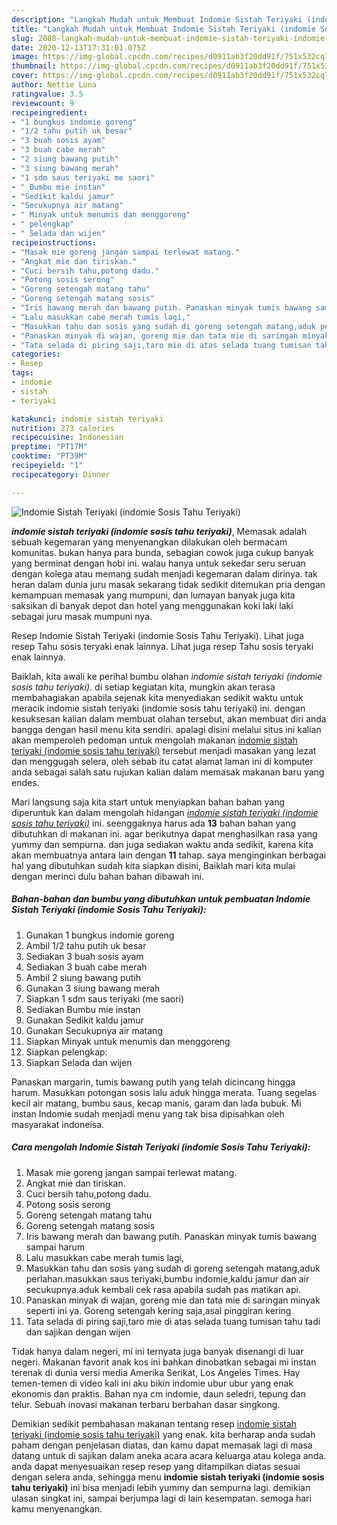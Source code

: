 ```yaml
---
description: "Langkah Mudah untuk Membuat Indomie Sistah Teriyaki (indomie Sosis Tahu Teriyaki) yang enak"
title: "Langkah Mudah untuk Membuat Indomie Sistah Teriyaki (indomie Sosis Tahu Teriyaki) yang enak"
slug: 2088-langkah-mudah-untuk-membuat-indomie-sistah-teriyaki-indomie-sosis-tahu-teriyaki-yang-enak
date: 2020-12-13T17:31:01.075Z
image: https://img-global.cpcdn.com/recipes/d0911ab3f20dd91f/751x532cq70/indomie-sistah-teriyaki-indomie-sosis-tahu-teriyaki-foto-resep-utama.jpg
thumbnail: https://img-global.cpcdn.com/recipes/d0911ab3f20dd91f/751x532cq70/indomie-sistah-teriyaki-indomie-sosis-tahu-teriyaki-foto-resep-utama.jpg
cover: https://img-global.cpcdn.com/recipes/d0911ab3f20dd91f/751x532cq70/indomie-sistah-teriyaki-indomie-sosis-tahu-teriyaki-foto-resep-utama.jpg
author: Nettie Luna
ratingvalue: 3.5
reviewcount: 9
recipeingredient:
- "1 bungkus indomie goreng"
- "1/2 tahu putih uk besar"
- "3 buah sosis ayam"
- "3 buah cabe merah"
- "2 siung bawang putih"
- "3 siung bawang merah"
- "1 sdm saus teriyaki me saori"
- " Bumbu mie instan"
- "Sedikit kaldu jamur"
- "Secukupnya air matang"
- " Minyak untuk menumis dan menggoreng"
- " pelengkap"
- " Selada dan wijen"
recipeinstructions:
- "Masak mie goreng jangan sampai terlewat matang."
- "Angkat mie dan tiriskan."
- "Cuci bersih tahu,potong dadu."
- "Potong sosis serong"
- "Goreng setengah matang tahu"
- "Goreng setengah matang sosis"
- "Iris bawang merah dan bawang putih. Panaskan minyak tumis bawang sampai harum"
- "Lalu masukkan cabe merah tumis lagi,"
- "Masukkan tahu dan sosis yang sudah di goreng setengah matang,aduk perlahan.masukkan saus teriyaki,bumbu indomie,kaldu jamur dan air secukupnya.aduk kembali cek rasa apabila sudah pas matikan api."
- "Panaskan minyak di wajan, goreng mie dan tata mie di saringan minyak seperti ini ya. Goreng setengah kering saja,asal pinggiran kering"
- "Tata selada di piring saji,taro mie di atas selada tuang tumisan tahu tadi dan sajikan dengan wijen"
categories:
- Resep
tags:
- indomie
- sistah
- teriyaki

katakunci: indomie sistah teriyaki 
nutrition: 273 calories
recipecuisine: Indonesian
preptime: "PT17M"
cooktime: "PT39M"
recipeyield: "1"
recipecategory: Dinner

---
```



![Indomie Sistah Teriyaki (indomie Sosis Tahu Teriyaki)](https://img-global.cpcdn.com/recipes/d0911ab3f20dd91f/751x532cq70/indomie-sistah-teriyaki-indomie-sosis-tahu-teriyaki-foto-resep-utama.jpg)

<b><i>indomie sistah teriyaki (indomie sosis tahu teriyaki)</i></b>, Memasak adalah sebuah kegemaran yang menyenangkan dilakukan oleh bermacam komunitas. bukan hanya para bunda, sebagian cowok juga cukup banyak yang berminat dengan hobi ini. walau hanya untuk sekedar seru seruan dengan kolega atau memang sudah menjadi kegemaran dalam dirinya. tak heran dalam dunia juru masak sekarang tidak sedikit ditemukan pria dengan kemampuan memasak yang mumpuni, dan lumayan banyak juga kita saksikan di banyak depot dan hotel yang menggunakan koki laki laki sebagai juru masak mumpuni nya.

Resep Indomie Sistah Teriyaki (indomie Sosis Tahu Teriyaki). Lihat juga resep Tahu sosis teryaki enak lainnya. Lihat juga resep Tahu sosis teryaki enak lainnya.

Baiklah, kita awali ke perihal bumbu olahan <i>indomie sistah teriyaki (indomie sosis tahu teriyaki)</i>. di setiap kegiatan kita, mungkin akan terasa membahagiakan apabila sejenak kita menyediakan sedikit waktu untuk meracik indomie sistah teriyaki (indomie sosis tahu teriyaki) ini. dengan kesuksesan kalian dalam membuat olahan tersebut, akan membuat diri anda bangga dengan hasil menu kita sendiri. apalagi disini melalui situs ini kalian akan memperoleh pedoman untuk mengolah makanan <u>indomie sistah teriyaki (indomie sosis tahu teriyaki)</u> tersebut menjadi masakan yang lezat dan menggugah selera, oleh sebab itu catat alamat laman ini di komputer anda sebagai salah satu rujukan kalian dalam memasak makanan baru yang endes.


Mari langsung saja kita start untuk menyiapkan bahan bahan yang diperuntuk kan dalam mengolah hidangan <u><i>indomie sistah teriyaki (indomie sosis tahu teriyaki)</i></u> ini. seenggaknya harus ada <b>13</b> bahan bahan yang dibutuhkan di makanan ini. agar berikutnya dapat menghasilkan rasa yang yummy dan sempurna. dan juga sediakan waktu anda sedikit, karena kita akan membuatnya antara lain dengan <b>11</b> tahap. saya menginginkan berbagai hal yang dibutuhkan sudah kita siapkan disini, Baiklah mari kita mulai dengan merinci dulu bahan bahan dibawah ini.

<!--inarticleads1-->

##### Bahan-bahan dan bumbu yang dibutuhkan untuk pembuatan Indomie Sistah Teriyaki (indomie Sosis Tahu Teriyaki):

1. Gunakan 1 bungkus indomie goreng
1. Ambil 1/2 tahu putih uk besar
1. Sediakan 3 buah sosis ayam
1. Sediakan 3 buah cabe merah
1. Ambil 2 siung bawang putih
1. Gunakan 3 siung bawang merah
1. Siapkan 1 sdm saus teriyaki (me saori)
1. Sediakan  Bumbu mie instan
1. Gunakan Sedikit kaldu jamur
1. Gunakan Secukupnya air matang
1. Siapkan  Minyak untuk menumis dan menggoreng
1. Siapkan  pelengkap:
1. Siapkan  Selada dan wijen


Panaskan margarin, tumis bawang putih yang telah dicincang hingga harum. Masukkan potongan sosis lalu aduk hingga merata. Tuang segelas kecil air matang, bumbu saus, kecap manis, garam dan lada bubuk. Mi instan Indomie sudah menjadi menu yang tak bisa dipisahkan oleh masyarakat indoneisa. 

<!--inarticleads2-->

##### Cara mengolah Indomie Sistah Teriyaki (indomie Sosis Tahu Teriyaki):

1. Masak mie goreng jangan sampai terlewat matang.
1. Angkat mie dan tiriskan.
1. Cuci bersih tahu,potong dadu.
1. Potong sosis serong
1. Goreng setengah matang tahu
1. Goreng setengah matang sosis
1. Iris bawang merah dan bawang putih. Panaskan minyak tumis bawang sampai harum
1. Lalu masukkan cabe merah tumis lagi,
1. Masukkan tahu dan sosis yang sudah di goreng setengah matang,aduk perlahan.masukkan saus teriyaki,bumbu indomie,kaldu jamur dan air secukupnya.aduk kembali cek rasa apabila sudah pas matikan api.
1. Panaskan minyak di wajan, goreng mie dan tata mie di saringan minyak seperti ini ya. Goreng setengah kering saja,asal pinggiran kering
1. Tata selada di piring saji,taro mie di atas selada tuang tumisan tahu tadi dan sajikan dengan wijen


Tidak hanya dalam negeri, mi ini ternyata juga banyak disenangi di luar negeri. Makanan favorit anak kos ini bahkan dinobatkan sebagai mi instan terenak di dunia versi media Amerika Serikat, Los Angeles Times. Hay temen-temen di video kali ini aku bikin indomie ubur ubur yang enak ekonomis dan praktis. Bahan nya cm indomie, daun seledri, tepung dan telur. Sebuah inovasi makanan terbaru berbahan dasar singkong. 

Demikian sedikit pembahasan makanan tentang resep <u>indomie sistah teriyaki (indomie sosis tahu teriyaki)</u> yang enak. kita berharap anda sudah paham dengan penjelasan diatas, dan kamu dapat memasak lagi di masa datang untuk di sajikan dalam aneka acara acara keluarga atau kolega anda. anda dapat menyesuaikan resep resep yang ditampilkan diatas sesuai dengan selera anda, sehingga menu <b>indomie sistah teriyaki (indomie sosis tahu teriyaki)</b> ini bisa menjadi lebih yummy dan sempurna lagi. demikian ulasan singkat ini, sampai berjumpa lagi di lain kesempatan. semoga hari kamu menyenangkan.
